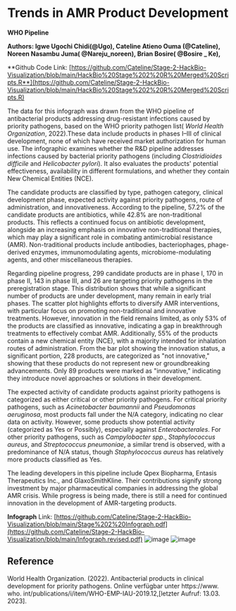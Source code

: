 # Trends in AMR Product Development
**WHO Pipeline**

**Authors: Igwe Ugochi Chidi(@Ugo), Cateline Atieno Ouma (@Cateline), Noreen Nasambu Juma( @Nareju\_noreen), Brian Bosire( @Bosire \_ Ke),**

**Github Code Link: [https://github.com/Cateline/Stage-2-HackBio-Visualization/blob/main/HackBio%20Stage%202%20R%20Merged%20Scripts.R**](https://github.com/Cateline/Stage-2-HackBio-Visualization/blob/main/HackBio%20Stage%202%20R%20Merged%20Scripts.R)

The data for this infograph was drawn from the WHO pipeline of antibacterial products addressing drug-resistant infections caused by priority pathogens, based on the WHO priority pathogen list( _World Health Organization_, 2022).These data include products in phases I–III of clinical development, none of which have received market authorization for human use. The infographic examines whether the R&D pipeline addresses infections caused by bacterial priority pathogens (including *Clostridioides difficile* and *Helicobacter pylori*). It also evaluates the products' potential effectiveness, availability in different formulations, and whether they contain New Chemical Entities (NCE).

The candidate products are classified by type, pathogen category, clinical development phase, expected activity against priority pathogens, route of administration, and innovativeness. According to the pipeline, 57.2% of the candidate products are antibiotics, while 42.8% are non-traditional products. This reflects a continued focus on antibiotic development, alongside an increasing emphasis on innovative non-traditional therapies, which may play a significant role in combating antimicrobial resistance (AMR). Non-traditional products include antibodies, bacteriophages, phage-derived enzymes, immunomodulating agents, microbiome-modulating agents, and other miscellaneous therapies.


Regarding pipeline progress, 299 candidate products are in phase I, 170 in phase II, 143 in phase III, and 26 are targeting priority pathogens in the preregistration stage. This distribution shows that while a significant number of products are under development, many remain in early trial phases. The scatter plot highlights efforts to diversify AMR interventions, with particular focus on promoting non-traditional and innovative treatments. However, innovation in the field remains limited, as only 53% of the products are classified as innovative, indicating a gap in breakthrough treatments to effectively combat AMR. Additionally, 55% of the products contain a new chemical entity (NCE), with a majority intended for inhalation routes of administration.
From the bar plot showing the innovation status, a significant portion, 228 products, are categorized as "not innovative," showing that these products do not represent new or groundbreaking advancements. Only 89 products were marked as "innovative," indicating they introduce novel approaches or solutions in their development.

The expected activity of candidate products against priority pathogens is categorized as either critical or other priority pathogens. For critical priority pathogens, such as *Acinetobacter baumannii* and *Pseudomonas aeruginosa*, most products fall under the N/A category, indicating no clear data on activity. However, some products show potential activity (categorized as Yes or Possibly), especially against *Enterobacterales*. For other priority pathogens, such as *Campylobacter spp*., *Staphylococcus aureus*, and *Streptococcus pneumoniae*, a similar trend is observed, with a predominance of N/A status, though *Staphylococcus aureus* has relatively more products classified as Yes.

The leading developers in this pipeline include Qpex Biopharma, Entasis Therapeutics Inc., and GlaxoSmithKline. Their contributions signify strong investment by major pharmaceutical companies in addressing the global AMR crisis. While progress is being made, there is still a need for continued innovation in the development of AMR-targeting products.

**Infograph**
Link: [https://github.com/Cateline/Stage-2-HackBio-Visualization/blob/main/Stage%202%20Infograph.pdf](https://github.com/Cateline/Stage-2-HackBio-Visualization/blob/main/Infograph.revised.pdf)
![image](https://github.com/user-attachments/assets/54984f97-df38-40e8-9c41-096e45017e7a)
![image](https://github.com/user-attachments/assets/5250a0c1-bc2e-44f3-8af2-9e1998cab636)


## Reference

World Health Organization. (2022). Antibacterial products in clinical development for priority pathogens. Online verfügbar unter https://www. who. int/publications/i/item/WHO-EMP-IAU-2019.12,[letzter Aufruf: 13.03. 2023].


